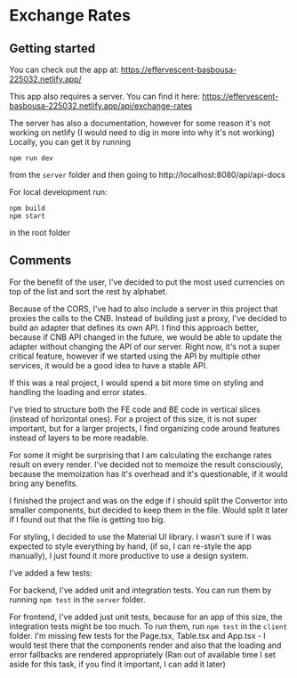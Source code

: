# Exchange Rates

## Getting started
You can check out the app at:
https://effervescent-basbousa-225032.netlify.app/

This app also requires a server. You can find it here:
https://effervescent-basbousa-225032.netlify.app/api/exchange-rates

The server has also a documentation, however for some reason it's not working on netlify (I would need to dig in more into why it's not working)
Locally, you can get it by running
```
npm run dev
```
from the `server` folder and then going to http://localhost:8080/api/api-docs

For local development run:
```
npm build
npm start
```
in the root folder

## Comments
For the benefit of the user, I've decided to put the most used currencies on top of the list and sort the rest by alphabet.

Because of the CORS, I've had to also include a server in this project that proxies the calls to the CNB. Instead of building just a proxy, I've decided to build an adapter that defines its own API. I find this approach better, 
because if CNB API changed in the future, we would be able to update the adapter without changing the API of our server. Right now, it's not a super critical feature, however if we started 
using the API by multiple other services, it would be a good idea to have a stable API.

If this was a real project, I would spend a bit more time on styling and 
handling the loading and error states.

I've tried to structure both the FE code and BE code in vertical slices (instead of horizontal ones). 
For a project of this size, it is not super important, but for a larger projects, I find organizing code
around features instead of layers to be more readable.

For some it might be surprising that I am calculating the exchange rates result on every render. I've decided 
not to memoize the result consciously, because the memoization has it's overhead and it's questionable, if it would bring any benefits.

I finished the project and was on the edge if I should split the Convertor into smaller components, but decided to 
keep them in the file. Would split it later if I found out that the file is getting too big.

For styling, I decided to use the Material UI library. I wasn't sure if I was expected to style everything by hand,
(if so, I can re-style the app manually), I just found it more productive to use a design system.

I've added a few tests:

For backend, I've added unit and integration tests. You can run them by running `npm test` in the `server` folder.

For frontend, I've added just unit tests, because for an app of this size, the integration tests might be too much. To run them, run `npm test` in the `client` folder.
I'm missing few tests for the Page.tsx, Table.tsx and App.tsx - I would test there that the components render and also that the loading and error fallbacks are rendered appropriately
(Ran out of available time I set aside for this task, if you find it important, I can add it later)
